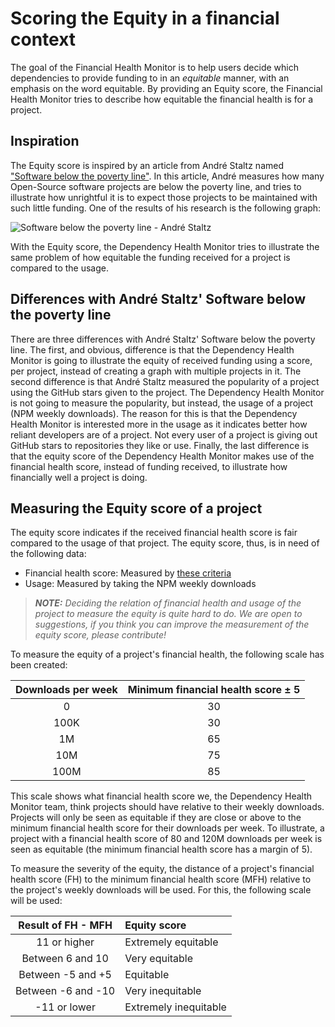 # Scoring the Equity in a financial context

The goal of the Financial Health Monitor is to help users decide which dependencies to provide funding to in an _equitable_ manner, with an emphasis on the word equitable. By providing an Equity score, the Financial Health Monitor tries to describe how equitable the financial health is for a project.

## Inspiration

The Equity score is inspired by an article from André Staltz named ["Software below the poverty line"](https://staltz.com/software-below-the-poverty-line.html). In this article, André measures how many Open-Source software projects are below the poverty line, and tries to illustrate how unrightful it is to expect those projects to be maintained with such little funding. One of the results of his research is the following graph:

![Software below the poverty line - André Staltz](https://user-images.githubusercontent.com/99197230/176547802-d562bf10-2d0b-4168-b788-61656993ff49.png)

With the Equity score, the Dependency Health Monitor tries to illustrate the same problem of how equitable the funding received for a project is compared to the usage.

## Differences with André Staltz' Software below the poverty line

There are three differences with André Staltz' Software below the poverty line. The first, and obvious, difference is that the Dependency Health Monitor is going to illustrate the equity of received funding using a score, per project, instead of creating a graph with multiple projects in it. The second difference is that André Staltz measured the popularity of a project using the GitHub stars given to the project. The Dependency Health Monitor is not going to measure the popularity, but instead, the usage of a project (NPM weekly downloads). The reason for this is that the Dependency Health Monitor is interested more in the usage as it indicates better how reliant developers are of a project. Not every user of a project is giving out GitHub stars to repositories they like or use. Finally, the last difference is that the equity score of the Dependency Health Monitor makes use of the financial health score, instead of funding received, to illustrate how financially well a project is doing.

## Measuring the Equity score of a project

The equity score indicates if the received financial health score is fair compared to the usage of that project. The equity score, thus, is in need of the following data:

- Financial health score: Measured by [these criteria](Scoring%20financial%20health.md)
- Usage: Measured by taking the NPM weekly downloads

> **_NOTE:_** _Deciding the relation of financial health and usage of the project to measure the equity is quite hard to do. We are open to suggestions, if you think you can improve the measurement of the equity score, please contribute!_

To measure the equity of a project's financial health, the following scale has been created:

| Downloads per week | Minimum financial health score ± 5 |
| :----------------: | :--------------------------------: |
|         0          |                 30                 |
|        100K        |                 30                 |
|         1M         |                 65                 |
|        10M         |                 75                 |
|        100M        |                 85                 |

This scale shows what financial health score we, the Dependency Health Monitor team, think projects should have relative to their weekly downloads. Projects will only be seen as equitable if they are close or above to the minimum financial health score for their downloads per week. To illustrate, a project with a financial health score of 80 and 120M downloads per week is seen as equitable (the minimum financial health score has a margin of 5).

To measure the severity of the equity, the distance of a project's financial health score (FH) to the minimum financial health score (MFH) relative to the project's weekly downloads will be used. For this, the following scale will be used:

| Result of FH - MFH | Equity score          |
| :----------------: | :-------------------- |
|    11 or higher    | Extremely equitable   |
|  Between 6 and 10  | Very equitable        |
| Between -5 and +5  | Equitable             |
| Between -6 and -10 | Very inequitable      |
|    -11 or lower    | Extremely inequitable |
